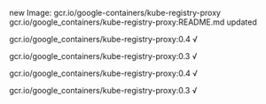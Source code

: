 new Image: gcr.io/google-containers/kube-registry-proxy
gcr.io/google_containers/kube-registry-proxy:README.md updated 

gcr.io/google_containers/kube-registry-proxy:0.4 √

gcr.io/google_containers/kube-registry-proxy:0.3 √

gcr.io/google_containers/kube-registry-proxy:0.4 √

gcr.io/google_containers/kube-registry-proxy:0.3 √

